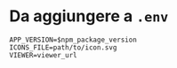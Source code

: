 # Da aggiungere a `.env`

```
APP_VERSION=$npm_package_version
ICONS_FILE=path/to/icon.svg
VIEWER=viewer_url
```
